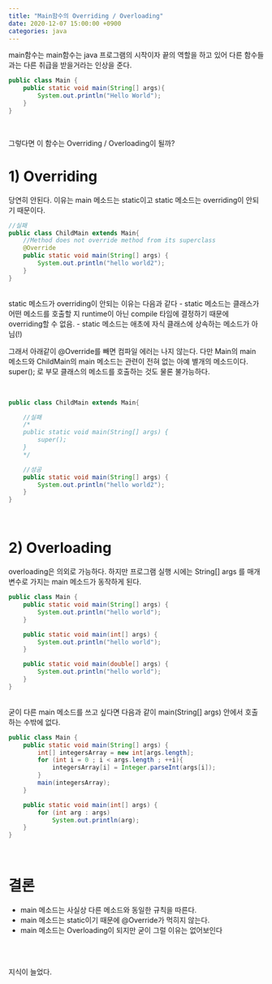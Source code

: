 ```yaml
---
title: "Main함수의 Overriding / Overloading" 
date: 2020-12-07 15:00:00 +0900 
categories: java
---
```


main함수는 main함수는 java 프로그램의 시작이자 끝의 역할을 하고 있어 다른 함수들과는 다른 취급을 받을거라는 인상을 준다. 
<br>

```java
public class Main {
    public static void main(String[] args){
        System.out.println("Hello World");
    }
}
```
<br>

그렇다면 이 함수는 Overriding / Overloading이 될까?
<br>

# 1) Overriding

당연히 안된다. 이유는 main 메소드는 static이고 static 메소드는  overriding이 안되기 때문이다. 

```java
//실패
public class ChildMain extends Main{
    //Method does not override method from its superclass
    @Override
    public static void main(String[] args) {
        System.out.println("hello world2");
    }
}
```
<br>
static 메소드가 overriding이 안되는 이유는 다음과 같다
- static 메소드는 클래스가 어떤 메소드를 호출할 지 runtime이 아닌 compile 타임에 결정하기 때문에 overriding할 수 없음.
- static 메소드는 애초에 자식 클래스에 상속하는 메소드가 아님(!)
<br>

그래서 아래같이 @Override를 빼면 컴파일 에러는 나지 않는다. 다만 Main의 main 메소드와 ChildMain의 main 메소드는 관련이 전혀 없는 아예 별개의 메소드이다. super(); 로 부모 클래스의 메소드를 호출하는 것도 물론 불가능하다.

<br>

```java
public class ChildMain extends Main{

    //실패 
    /*        
    public static void main(String[] args) {
        super();
    }
    */

    //성공
    public static void main(String[] args) {
        System.out.println("hello world2");
    }
}
```
<br>

# 2) Overloading

overloading은 의외로 가능하다. 하지만 프로그램 실행 시에는 String[] args 를 매개변수로 가지는 main 메소드가 동작하게 된다.
<br>

```java
public class Main {
    public static void main(String[] args) {
        System.out.println("hello world");
    }

    public static void main(int[] args) {
        System.out.println("hello world");
    }

    public static void main(double[] args) {
        System.out.println("hello world");
    }
}
```
<br>
굳이 다른 main 메소드를 쓰고 싶다면 다음과 같이 main(String[] args) 안에서 호출하는 수밖에 없다.
<br>

```java
public class Main {
    public static void main(String[] args) {
        int[] integersArray = new int[args.length];
        for (int i = 0 ; i < args.length ; ++i){
            integersArray[i] = Integer.parseInt(args[i]);
        }
        main(integersArray);
    }

    public static void main(int[] args) {
        for (int arg : args)
            System.out.println(arg);
    }
}
```

<br>

# 결론
- main 메소드는 사실상 다른 메소드와 동일한 규칙을 따른다.
- main 메소드는 static이기 때문에 @Override가 먹히지 않는다.
- main 메소드는 Overloading이 되지만 굳이 그럴 이유는 없어보인다
<br>
<br>

지식이 늘었다.